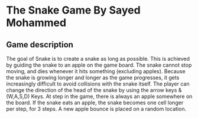 # The Snake Game By Sayed Mohammed

## Game description

The goal of Snake is to create a snake as long as possible. This is achieved by guiding the
snake to an apple on the game board. The snake cannot stop moving, and dies whenever
it hits something (excluding apples). Because the snake is growing longer and longer as
the game progresses, it gets increasingly difficult to avoid collisions with the snake itself.
The player can change the direction of the head of the snake by using the arrow keys & (W,A,S,D) Keys. At
step in the game, there is always an apple somewhere on the board. If the snake eats an
apple, the snake becomes one cell longer per step, for 3 steps. A new apple bounce is placed on
a random location. 

